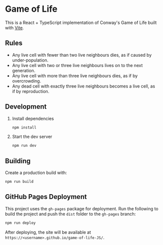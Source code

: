# Game of Life

This is a React + TypeScript implementation of Conway's Game of Life built with [Vite](https://vitejs.dev/).

## Rules
- Any live cell with fewer than two live neighbours dies, as if caused by under-population.
- Any live cell with two or three live neighbours lives on to the next generation.
- Any live cell with more than three live neighbours dies, as if by overcrowding.
- Any dead cell with exactly three live neighbours becomes a live cell, as if by reproduction.

## Development
1. Install dependencies
   ```bash
   npm install
   ```
2. Start the dev server
   ```bash
   npm run dev
   ```

## Building
Create a production build with:
```bash
npm run build
```

## GitHub Pages Deployment
This project uses the `gh-pages` package for deployment.
Run the following to build the project and push the `dist` folder to the `gh-pages` branch:
```bash
npm run deploy
```
After deploying, the site will be available at `https://<username>.github.io/game-of-life-JS/`.

